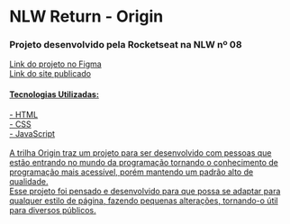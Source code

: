 <h1>NLW Return - Origin</h1>
<h3> Projeto desenvolvido pela Rocketseat na NLW nº 08</h3>

<a href="http://www.figma.com/community/file/1102912263666619803"/> Link do projeto no Figma <br>
<a href="https://iwprogramacao.github.io/DoctorCare-NLW/" /> Link do site publicado

<h4> Tecnologias Utilizadas: </h4>
- HTML <br>
- CSS <br>
- JavaScript <br>
<br>
A trilha Origin traz um projeto para ser desenvolvido com pessoas que estão entrando no mundo da programação
tornando o conhecimento de programação mais acessível, porém mantendo um padrão alto de qualidade. <br>
Esse projeto foi pensado e desenvolvido para que possa se adaptar para qualquer estilo de página, fazendo pequenas alterações, tornando-o útil para diversos públicos.
